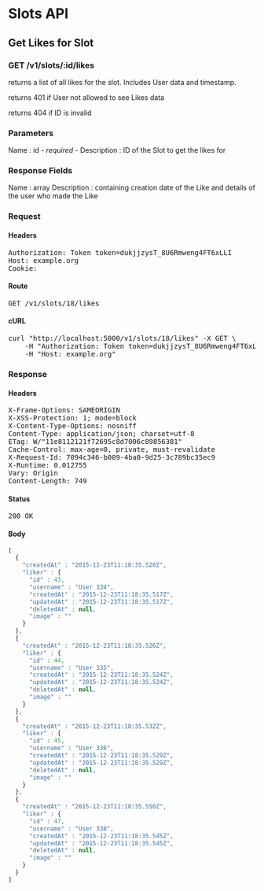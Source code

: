 # Slots API

## Get Likes for Slot

### GET /v1/slots/:id/likes

returns a list of all likes for the slot. Includes User data and timestamp.

returns 401 if User not allowed to see Likes data

returns 404 if ID is invalid

### Parameters

Name : id *- required -*
Description : ID of the Slot to get the likes for


### Response Fields

Name : array
Description : containing creation date of the Like and details of the user who made the Like

### Request

#### Headers

<pre>Authorization: Token token=dukjjzysT_8U6Rmweng4FT6xLLI
Host: example.org
Cookie: </pre>

#### Route

<pre>GET /v1/slots/18/likes</pre>

#### cURL

<pre class="request">curl &quot;http://localhost:5000/v1/slots/18/likes&quot; -X GET \
	-H &quot;Authorization: Token token=dukjjzysT_8U6Rmweng4FT6xLLI&quot; \
	-H &quot;Host: example.org&quot;</pre>

### Response

#### Headers

<pre>X-Frame-Options: SAMEORIGIN
X-XSS-Protection: 1; mode=block
X-Content-Type-Options: nosniff
Content-Type: application/json; charset=utf-8
ETag: W/&quot;11e8112121f72695c8d7006c89856381&quot;
Cache-Control: max-age=0, private, must-revalidate
X-Request-Id: 7094c346-b009-4ba0-9d25-3c789bc35ec9
X-Runtime: 0.012755
Vary: Origin
Content-Length: 749</pre>

#### Status

<pre>200 OK</pre>

#### Body

```javascript
[
  {
    "createdAt" : "2015-12-23T11:18:35.520Z",
    "liker" : {
      "id" : 43,
      "username" : "User 334",
      "createdAt" : "2015-12-23T11:18:35.517Z",
      "updatedAt" : "2015-12-23T11:18:35.517Z",
      "deletedAt" : null,
      "image" : ""
    }
  },
  {
    "createdAt" : "2015-12-23T11:18:35.526Z",
    "liker" : {
      "id" : 44,
      "username" : "User 335",
      "createdAt" : "2015-12-23T11:18:35.524Z",
      "updatedAt" : "2015-12-23T11:18:35.524Z",
      "deletedAt" : null,
      "image" : ""
    }
  },
  {
    "createdAt" : "2015-12-23T11:18:35.532Z",
    "liker" : {
      "id" : 45,
      "username" : "User 336",
      "createdAt" : "2015-12-23T11:18:35.529Z",
      "updatedAt" : "2015-12-23T11:18:35.529Z",
      "deletedAt" : null,
      "image" : ""
    }
  },
  {
    "createdAt" : "2015-12-23T11:18:35.550Z",
    "liker" : {
      "id" : 47,
      "username" : "User 338",
      "createdAt" : "2015-12-23T11:18:35.545Z",
      "updatedAt" : "2015-12-23T11:18:35.545Z",
      "deletedAt" : null,
      "image" : ""
    }
  }
]
```
